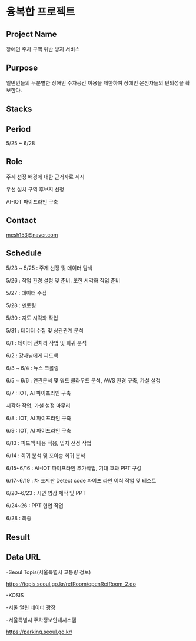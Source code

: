 # 융복합 프로젝트


## Project Name

장애인 주차 구역 위반 방지 서비스

## Purpose

일반인들의 무분별한 장애인 주차공간 이용을 제한하여 장애인 운전자들의 편의성을 확보한다.

## Stacks


## Period

5/25 ~ 6/28

## Role

주제 선정 배경에 대한 근거자료 제시

우선 설치 구역 후보지 선정

AI-IOT 파이프라인 구축

## Contact

mesh153@naver.com

## Schedule

5/23 ~ 5/25 : 주제 선정 및 데이터 탐색

5/26 : 작업 환경 설정 및 준비. 또한 시각화 작업 준비

5/27 : 데이터 수집

5/28 : 멘토링

5/30 : 지도 시각화 작업

5/31 : 데이터 수집 및 상관관계 분석

6/1 : 데이터 전처리 작업 및 회귀 분석 

6/2 : 강사님에게 피드백

6/3 ~ 6/4 : 뉴스 크롤링

6/5 ~ 6/6 : 연관분석 및 워드 클라우드 분석, AWS 환경 구축, 가설 설정

6/7 : IOT, AI 파이프라인 구축

시각화 작업, 가설 설정 마무리
      
6/8 : IOT, AI 파이프라인 구축

6/9 : IOT, AI 파이프라인 구축

6/13 : 피드백 내용 적용, 입지 선정 작업

6/14 : 회귀 분석 및 포아송 회귀 분석

6/15~6/16 : AI-IOT 파이프라인 추가작업, 기대 효과 PPT 구성 

6/17~6/19 : 차 표지판 Detect code 파이프 라인 이식 작업 및 테스트

6/20~6/23 : 시연 영상 제작 및 PPT 

6/24~26 : PPT 협업 작업

6/28 : 최종 
## Result

## Data URL

-Seoul Topis(서울특별시 교통량 정보)

https://topis.seoul.go.kr/refRoom/openRefRoom_2.do

-KOSIS

-서울 열린 데이터 광장

-서울특별시 주차정보안내시스템

https://parking.seoul.go.kr/

